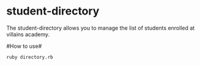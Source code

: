 # student-directory #

The student-directory allows you to manage the list of students enrolled at villains academy.

#How to use#
``` Shell
ruby directory.rb
```
